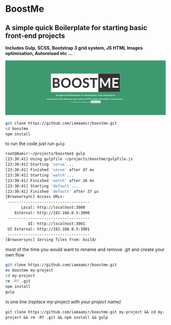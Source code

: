 # BoostMe
## A simple quick Boilerplate for starting basic front-end projects
**Includes Gulp, SCSS, Bootstrap 3 grid system, JS HTML Images optimisation, Autoreload etc ...**

![index screen](screen.png)

```bash
git clone https://github.com/iamaamir/boostme.git
cd boostme
npm install
```
to run the code just run `gulp`


```bash
root@Aamir:~/projects/boostme$ gulp
[23:30:41] Using gulpfile ~/projects/boostme/gulpfile.js
[23:30:41] Starting 'serve'...
[23:30:41] Finished 'serve' after 47 ms
[23:30:41] Starting 'watch'...
[23:30:41] Finished 'watch' after 26 ms
[23:30:41] Starting 'default'...
[23:30:41] Finished 'default' after 37 μs
[Browsersync] Access URLs:
 ------------------------------------
       Local: http://localhost:3000
    External: http://192.168.0.5:3000
 ------------------------------------
          UI: http://localhost:3001
 UI External: http://192.168.0.5:3001
 ------------------------------------
[Browsersync] Serving files from: build/
```


most of the time you would want to rename and remove .git and create your own flow

```bash
git clone https://github.com/iamaamir/boostme.git
mv boostme my-project
cd my-project
rm -Rf .git
npm install
gulp
```

in one line _(replace my-project with your project name)_

```git clone https://github.com/iamaamir/boostme.git my-project && cd my-project && rm -Rf .git && npm install && gulp```
